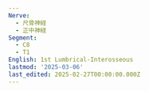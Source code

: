 ```yaml
---
Nerve:
  - 尺骨神経
  - 正中神経
Segment:
  - C8
  - T1
English: 1st Lumbrical-Interosseous
lastmod: '2025-03-06'
last_edited: 2025-02-27T00:00:00.000Z
---
```



